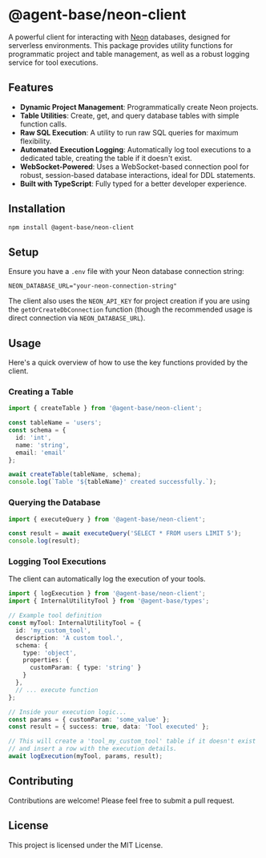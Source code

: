 # @agent-base/neon-client

A powerful client for interacting with [Neon](https://neon.tech) databases, designed for serverless environments. This package provides utility functions for programmatic project and table management, as well as a robust logging service for tool executions.

## Features

- **Dynamic Project Management**: Programmatically create Neon projects.
- **Table Utilities**: Create, get, and query database tables with simple function calls.
- **Raw SQL Execution**: A utility to run raw SQL queries for maximum flexibility.
- **Automated Execution Logging**: Automatically log tool executions to a dedicated table, creating the table if it doesn't exist.
- **WebSocket-Powered**: Uses a WebSocket-based connection pool for robust, session-based database interactions, ideal for DDL statements.
- **Built with TypeScript**: Fully typed for a better developer experience.

## Installation

```bash
npm install @agent-base/neon-client
```

## Setup

Ensure you have a `.env` file with your Neon database connection string:

```
NEON_DATABASE_URL="your-neon-connection-string"
```

The client also uses the `NEON_API_KEY` for project creation if you are using the `getOrCreateDbConnection` function (though the recommended usage is direct connection via `NEON_DATABASE_URL`).

## Usage

Here's a quick overview of how to use the key functions provided by the client.

### Creating a Table

```typescript
import { createTable } from '@agent-base/neon-client';

const tableName = 'users';
const schema = {
  id: 'int',
  name: 'string',
  email: 'email'
};

await createTable(tableName, schema);
console.log(`Table '${tableName}' created successfully.`);
```

### Querying the Database

```typescript
import { executeQuery } from '@agent-base/neon-client';

const result = await executeQuery('SELECT * FROM users LIMIT 5');
console.log(result);
```

### Logging Tool Executions

The client can automatically log the execution of your tools.

```typescript
import { logExecution } from '@agent-base/neon-client';
import { InternalUtilityTool } from '@agent-base/types';

// Example tool definition
const myTool: InternalUtilityTool = {
  id: 'my_custom_tool',
  description: 'A custom tool.',
  schema: {
    type: 'object',
    properties: {
      customParam: { type: 'string' }
    }
  },
  // ... execute function
};

// Inside your execution logic...
const params = { customParam: 'some_value' };
const result = { success: true, data: 'Tool executed' };

// This will create a 'tool_my_custom_tool' table if it doesn't exist
// and insert a row with the execution details.
await logExecution(myTool, params, result);
```

## Contributing

Contributions are welcome! Please feel free to submit a pull request.

## License

This project is licensed under the MIT License. 
